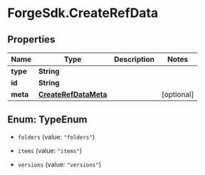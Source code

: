# ForgeSdk.CreateRefData

## Properties
Name | Type | Description | Notes
------------ | ------------- | ------------- | -------------
**type** | **String** |  | 
**id** | **String** |  | 
**meta** | [**CreateRefDataMeta**](CreateRefDataMeta.md) |  | [optional] 


<a name="TypeEnum"></a>
## Enum: TypeEnum


* `folders` (value: `"folders"`)

* `items` (value: `"items"`)

* `versions` (value: `"versions"`)




